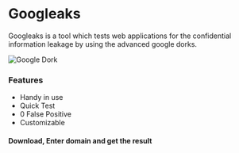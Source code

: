 # Googleaks
Googleaks is a tool which tests web applications for the confidential information leakage by using the advanced google dorks.

![Google Dork](https://pbs.twimg.com/media/DT3TvbaVMAEAjyO.jpg "Googleaks")

### Features
* Handy in use
* Quick Test
* 0 False Positive
* Customizable

#### Download, Enter domain and get the result
